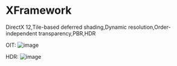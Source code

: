 # XFramework
DirectX 12,Tile-based deferred shading,Dynamic resolution,Order-independent transparency,PBR,HDR

OIT:
![image](https://github.com/sevecol/XFramework/blob/master/OIT.png)

HDR:
![image](https://github.com/sevecol/XFramework/blob/master/hdr.png)

